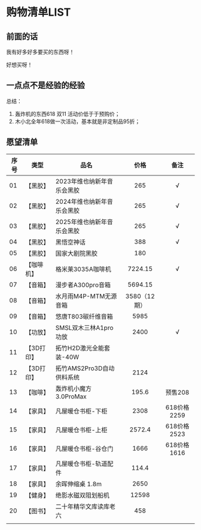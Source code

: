 # 购物清单LIST

## 前面的话

我有好多好多要买的东西呀！

好想买呀！



## 一点点不是经验的经验

总结：

1. 轰炸机的东西618 双11 活动价低于于预购价；
2. 木小北全年618做一次活动，基本就是非定制品95折；

## 愿望清单

| 序号 | 类型       | 品名                       | 价格    | 备注 |
| ---- | ---------- | -------------------------- | :-----: | :--: |
| 01   | 【黑胶】   | 2023年维也纳新年音乐会黑胶 | 265     | √ |
| 02   | 【黑胶】   | 2024年维也纳新年音乐会黑胶 | 265     | √ |
| 03   | 【黑胶】   | 2025年维也纳新年音乐会黑胶 | 265 | √ |
| 04   | 【黑胶】   | 黑悟空神话                 | 388     | √ |
| 05 | 	【黑胶】 | 国家大剧院黑胶 | 180 | |
| 06  | 【咖啡机】 | 格米莱3035A咖啡机          | 7224.15 | √ |
| 07 | 【音箱】 | 漫步者A300pro音箱 | 5694.15 | |
| 08 | 【音箱】 | 水月雨M4P-MTM无源音箱 | 3580（12期） |  |
| 09 | 【音箱】 | 悠唐T803碳纤维音箱 | 5985 | |
| 10 | 【功放】   | SMSL双木三林A1pro功放      | 2400    | √ |
| 11 | 【3D打印】 | 拓竹H2D激光全能套装-40W    |         |      |
| 12 | 【3D打印】 | 拓竹AMS2Pro3D自动供料系统  | 2124 |      |
| 13 | 【咖啡】 | 轰炸机小魔方3.0ProMax | 195.6 | 预售208 |
| 14 | 【家具】 | 凡屋暖仓书柜-下柜 | 2308 | 618价格2259 |
| 15 | 【家具】 | 凡屋暖仓书柜-上柜 | 2572.4 | 618价格2523 |
| 16 | 【家具】 | 凡屋暖仓书柜-谷仓门 | 1666 | 618价格1616 |
| 17 | 【家具】 | 凡屋暖仓书柜-轨道配件 | 114.4 |  |
| 18 | 【家具】 | 余晖伸缩桌 1.8m | 2650 |  |
| 19 | 【健身】 | 绝影水磁双阻划船机 | 12598 |  |
| 20 | 【图书】 | 二十年精华文库读库老六 | 458 |  |
|  |  |  |  | |
